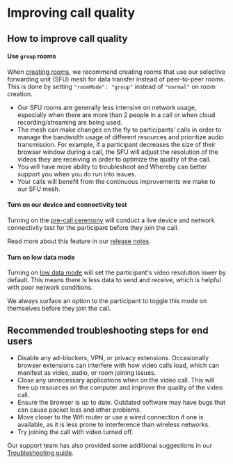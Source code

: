 # Improving call quality

## How to improve call quality

#### **Use `group` rooms**

When [creating rooms](../../whereby-rest-api-reference/#create-meeting), we recommend creating rooms that use our selective forwarding unit (SFU) mesh for data transfer instead of peer-to-peer rooms. This is done by setting `"roomMode": "group"` instead of `"normal"` on room creation.&#x20;

* Our SFU rooms are generally less intensive on network usage, especially when there are more than 2 people in a call or when cloud recording/streaming are being used.
* The mesh can make changes on the fly to participants' calls in order to manage the bandwidth usage of different resources and prioritize audio transmission. For example, if a participant decreases the size of their browser window during a call, the SFU will adjust the resolution of the videos they are receiving in order to optimize the quality of the call. &#x20;
* You will have more ability to troubleshoot and Whereby can better support you when you do run into issues.
* Your calls will benefit from the continuous improvements we make to our SFU mesh.

#### **Turn on our device and connectivity test**

Turning on the [pre-call ceremony](https://docs.whereby.com/customizing-rooms/using-url-parameters#precallceremony-less-than-on-or-off-greater-than) will conduct a live device and network connectivity test for the participant before they join the call.&#x20;

Read more about this feature in our [release notes](https://whereby.launchnotes.io/announcements/pre-call-device-connectivity-tests).

#### **Turn on low data mode**

Turning on [low data mode](https://docs.whereby.com/customizing-rooms/using-url-parameters#lowdata-less-than-on-or-off-greater-than) will set the participant's video resolution lower by default. This means there is less data to send and receive, which is helpful with poor network conditions.

We always surface an option to the participant to toggle this mode on themselves before they join the call.&#x20;

## **Recommended troubleshooting steps for end users**

* Disable any ad-blockers, VPN, or privacy extensions. Occasionally browser extensions can interfere with how video calls load, which can manifest as video, audio, or room joining issues.
* Close any unnecessary applications when on the video call. This will free up resources on the computer and improve the quality of the video call.
* Ensure the browser is up to date. Outdated software may have bugs that can cause packet loss and other problems.
* Move closer to the Wifi router or use a wired connection if one is available, as it is less prone to interference than wireless networks.
* Try joining the call with video turned off.

Our support team has also provided some additional suggestions in our [Troubleshooting guide](../../faq-and-troubleshooting/end-user-documentation.md).
